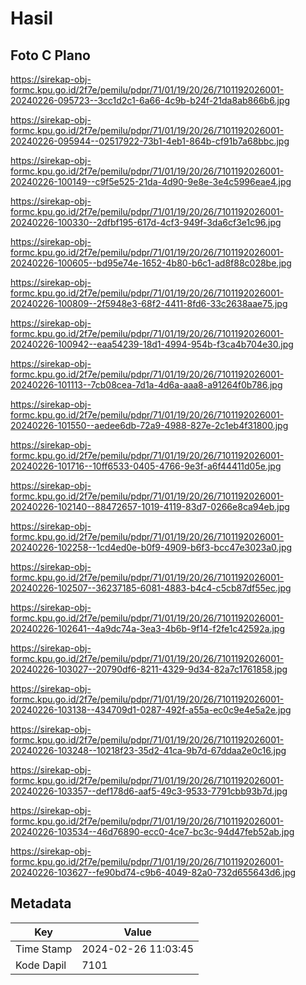# Hasil

## Foto C Plano

https://sirekap-obj-formc.kpu.go.id/2f7e/pemilu/pdpr/71/01/19/20/26/7101192026001-20240226-095723--3cc1d2c1-6a66-4c9b-b24f-21da8ab866b6.jpg

https://sirekap-obj-formc.kpu.go.id/2f7e/pemilu/pdpr/71/01/19/20/26/7101192026001-20240226-095944--02517922-73b1-4eb1-864b-cf91b7a68bbc.jpg

https://sirekap-obj-formc.kpu.go.id/2f7e/pemilu/pdpr/71/01/19/20/26/7101192026001-20240226-100149--c9f5e525-21da-4d90-9e8e-3e4c5996eae4.jpg

https://sirekap-obj-formc.kpu.go.id/2f7e/pemilu/pdpr/71/01/19/20/26/7101192026001-20240226-100330--2dfbf195-617d-4cf3-949f-3da6cf3e1c96.jpg

https://sirekap-obj-formc.kpu.go.id/2f7e/pemilu/pdpr/71/01/19/20/26/7101192026001-20240226-100605--bd95e74e-1652-4b80-b6c1-ad8f88c028be.jpg

https://sirekap-obj-formc.kpu.go.id/2f7e/pemilu/pdpr/71/01/19/20/26/7101192026001-20240226-100809--2f5948e3-68f2-4411-8fd6-33c2638aae75.jpg

https://sirekap-obj-formc.kpu.go.id/2f7e/pemilu/pdpr/71/01/19/20/26/7101192026001-20240226-100942--eaa54239-18d1-4994-954b-f3ca4b704e30.jpg

https://sirekap-obj-formc.kpu.go.id/2f7e/pemilu/pdpr/71/01/19/20/26/7101192026001-20240226-101113--7cb08cea-7d1a-4d6a-aaa8-a91264f0b786.jpg

https://sirekap-obj-formc.kpu.go.id/2f7e/pemilu/pdpr/71/01/19/20/26/7101192026001-20240226-101550--aedee6db-72a9-4988-827e-2c1eb4f31800.jpg

https://sirekap-obj-formc.kpu.go.id/2f7e/pemilu/pdpr/71/01/19/20/26/7101192026001-20240226-101716--10ff6533-0405-4766-9e3f-a6f44411d05e.jpg

https://sirekap-obj-formc.kpu.go.id/2f7e/pemilu/pdpr/71/01/19/20/26/7101192026001-20240226-102140--88472657-1019-4119-83d7-0266e8ca94eb.jpg

https://sirekap-obj-formc.kpu.go.id/2f7e/pemilu/pdpr/71/01/19/20/26/7101192026001-20240226-102258--1cd4ed0e-b0f9-4909-b6f3-bcc47e3023a0.jpg

https://sirekap-obj-formc.kpu.go.id/2f7e/pemilu/pdpr/71/01/19/20/26/7101192026001-20240226-102507--36237185-6081-4883-b4c4-c5cb87df55ec.jpg

https://sirekap-obj-formc.kpu.go.id/2f7e/pemilu/pdpr/71/01/19/20/26/7101192026001-20240226-102641--4a9dc74a-3ea3-4b6b-9f14-f2fe1c42592a.jpg

https://sirekap-obj-formc.kpu.go.id/2f7e/pemilu/pdpr/71/01/19/20/26/7101192026001-20240226-103027--20790df6-8211-4329-9d34-82a7c1761858.jpg

https://sirekap-obj-formc.kpu.go.id/2f7e/pemilu/pdpr/71/01/19/20/26/7101192026001-20240226-103138--434709d1-0287-492f-a55a-ec0c9e4e5a2e.jpg

https://sirekap-obj-formc.kpu.go.id/2f7e/pemilu/pdpr/71/01/19/20/26/7101192026001-20240226-103248--10218f23-35d2-41ca-9b7d-67ddaa2e0c16.jpg

https://sirekap-obj-formc.kpu.go.id/2f7e/pemilu/pdpr/71/01/19/20/26/7101192026001-20240226-103357--def178d6-aaf5-49c3-9533-7791cbb93b7d.jpg

https://sirekap-obj-formc.kpu.go.id/2f7e/pemilu/pdpr/71/01/19/20/26/7101192026001-20240226-103534--46d76890-ecc0-4ce7-bc3c-94d47feb52ab.jpg

https://sirekap-obj-formc.kpu.go.id/2f7e/pemilu/pdpr/71/01/19/20/26/7101192026001-20240226-103627--fe90bd74-c9b6-4049-82a0-732d655643d6.jpg


## Metadata

| Key        | Value               |
| ---------- | ------------------- |
| Time Stamp | 2024-02-26 11:03:45 |
| Kode Dapil | 7101                |



